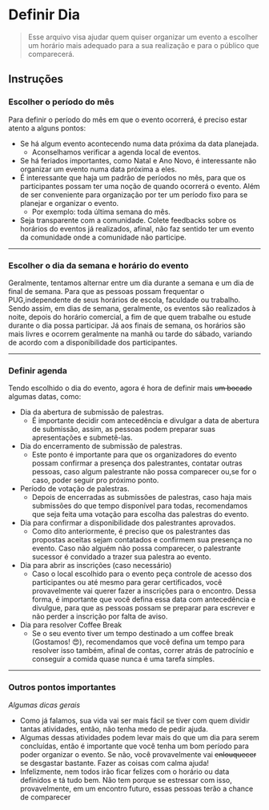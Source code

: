 # Definir Dia
>Esse arquivo visa ajudar quem quiser organizar um evento a escolher um horário mais adequado para a sua realização e para o público que comparecerá.

## Instruções

### Escolher o período do mês
Para definir o período do mês em que o evento ocorrerá, é preciso estar atento a alguns pontos:
 - Se há algum evento acontecendo numa data próxima da data planejada.
   - Aconselhamos verificar a agenda local de eventos.
 - Se há feriados importantes, como Natal e Ano Novo, é interessante não organizar um evento numa data próxima a eles.
 - É interessante que haja um padrão de períodos no mês, para que os participantes possam ter uma noção de quando ocorrerá o evento. Além de ser conveniente para organização por ter um período fixo para se planejar e organizar o evento.
   - Por exemplo: toda última semana do mês.
 - Seja transparente com a comunidade. Colete feedbacks sobre os horários do eventos já realizados, afinal, não faz sentido ter um evento da comunidade onde a comunidade não participe.

---

### Escolher o dia da semana e horário do evento
Geralmente, tentamos alternar entre um dia durante a semana e um dia de final de semana. Para que as pessoas possam frequentar o PUG,independente de seus horários de escola, faculdade ou trabalho. Sendo assim, em dias de semana, geralmente, os eventos são realizados à noite, depois do horário comercial, a fim de que quem trabalhe ou estude durante o dia possa participar. Já aos finais de semana, os horários são mais livres e ocorrem geralmente na manhã ou tarde do sábado, variando de acordo com a disponibilidade dos participantes.

---

### Definir agenda
Tendo escolhido o dia do evento, agora é hora de  definir mais ~~um bocado~~ algumas datas, como:
  - Dia da abertura de submissão de palestras.
    - É importante decidir com antecedência e divulgar a data de abertura de submissão, assim, as pessoas podem preparar suas apresentações e submetê-las.
  - Dia do encerramento de submissão de palestras.
    - Este ponto é importante para que os organizadores do evento possam confirmar a presença dos palestrantes, contatar outras pessoas, caso algum palestrante não possa comparecer ou,se for o caso, poder seguir pro próximo ponto.
  - Período de votação de palestras.
    - Depois de encerradas as submissões de palestras, caso haja mais submissões do que tempo disponível para todas, recomendamos que seja feita uma votação para escolha das palestras do evento.
  - Dia para confirmar a disponibilidade dos palestrantes aprovados.
    - Como dito anteriormente, é preciso que os palestrantes das propostas aceitas sejam contatados e confirmem sua presença no evento. Caso não alguém não possa comparecer, o palestrante sucessor é convidado a trazer sua palestra ao evento.
  - Dia para abrir as inscrições (caso necessário)
    - Caso o local escolhido para o evento peça controle de acesso dos participantes ou até mesmo para gerar certificados, você provavelmente vai querer fazer a inscrições para o encontro. Dessa forma, é importante que você defina essa data com antecedência e divulgue, para que as pessoas possam se preparar para escrever e não perder a inscrição por falta de aviso.
  - Dia para resolver Coffee Break
    - Se o seu evento tiver um tempo destinado a um coffee break (Gostamos! :heart_eyes:), recomendamos que você defina um tempo para resolver isso também, afinal de contas, correr atrás de patrocínio e conseguir a comida quase nunca é uma tarefa simples.
    
---

### Outros pontos importantes

_Algumas dicas gerais_

  - Como já falamos, sua vida vai ser mais fácil se tiver com quem dividir tantas atividades, então, não tenha medo de pedir ajuda.
  - Algumas dessas atividades podem levar mais do que um dia para serem concluídas, então é importante que você tenha um bom período para poder organizar o evento. Se não, você provavelmente vai ~~enlouquecer~~ se desgastar bastante. Fazer as coisas com calma ajuda!
  - Infelizmente, nem todos irão ficar felizes com o horário ou data definidos e tá tudo bem. Não tem porque se estressar com isso, provavelmente, em um encontro futuro, essas pessoas terão a chance de comparecer
  
  
